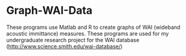 # Graph-WAI-Data
These programs use Matlab and R to create graphs of WAI (wideband acoustic immittance) measures. These programs are used for my undergraduate research project for the WAI database (http://www.science.smith.edu/wai-database/)
